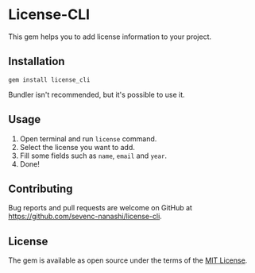 # License-CLI

This gem helps you to add license information to your project.

## Installation

    gem install license_cli

Bundler isn't recommended, but it's possible to use it.

## Usage

1. Open terminal and run `license` command.
2. Select the license you want to add.
3. Fill some fields such as `name`, `email` and `year`.
4. Done!

## Contributing

Bug reports and pull requests are welcome on GitHub at https://github.com/sevenc-nanashi/license-cli.

## License

The gem is available as open source under the terms of the [MIT License](https://opensource.org/licenses/MIT).
